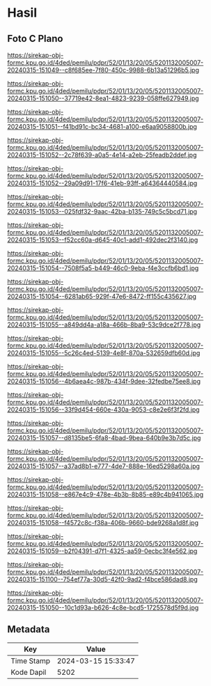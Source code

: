 # Hasil

## Foto C Plano

https://sirekap-obj-formc.kpu.go.id/4ded/pemilu/pdpr/52/01/13/20/05/5201132005007-20240315-151049--c8f685ee-7f80-450c-9988-6b13a51296b5.jpg

https://sirekap-obj-formc.kpu.go.id/4ded/pemilu/pdpr/52/01/13/20/05/5201132005007-20240315-151050--37719e42-8ea1-4823-9239-058ffe627949.jpg

https://sirekap-obj-formc.kpu.go.id/4ded/pemilu/pdpr/52/01/13/20/05/5201132005007-20240315-151051--f41bd91c-bc34-4681-a100-e6aa9058800b.jpg

https://sirekap-obj-formc.kpu.go.id/4ded/pemilu/pdpr/52/01/13/20/05/5201132005007-20240315-151052--2c78f639-a0a5-4e14-a2eb-25feadb2ddef.jpg

https://sirekap-obj-formc.kpu.go.id/4ded/pemilu/pdpr/52/01/13/20/05/5201132005007-20240315-151052--29a09d91-17f6-41eb-93ff-a64364440584.jpg

https://sirekap-obj-formc.kpu.go.id/4ded/pemilu/pdpr/52/01/13/20/05/5201132005007-20240315-151053--025fdf32-9aac-42ba-b135-749c5c5bcd71.jpg

https://sirekap-obj-formc.kpu.go.id/4ded/pemilu/pdpr/52/01/13/20/05/5201132005007-20240315-151053--f52cc60a-d645-40c1-add1-492dec2f3140.jpg

https://sirekap-obj-formc.kpu.go.id/4ded/pemilu/pdpr/52/01/13/20/05/5201132005007-20240315-151054--7508f5a5-b449-46c0-9eba-f4e3ccfb6bd1.jpg

https://sirekap-obj-formc.kpu.go.id/4ded/pemilu/pdpr/52/01/13/20/05/5201132005007-20240315-151054--6281ab65-929f-47e6-8472-ff155c435627.jpg

https://sirekap-obj-formc.kpu.go.id/4ded/pemilu/pdpr/52/01/13/20/05/5201132005007-20240315-151055--a849dd4a-a18a-466b-8ba9-53c9dce2f778.jpg

https://sirekap-obj-formc.kpu.go.id/4ded/pemilu/pdpr/52/01/13/20/05/5201132005007-20240315-151055--5c26c4ed-5139-4e8f-870a-532659dfb60d.jpg

https://sirekap-obj-formc.kpu.go.id/4ded/pemilu/pdpr/52/01/13/20/05/5201132005007-20240315-151056--4b6aea4c-987b-434f-9dee-32fedbe75ee8.jpg

https://sirekap-obj-formc.kpu.go.id/4ded/pemilu/pdpr/52/01/13/20/05/5201132005007-20240315-151056--33f9d454-660e-430a-9053-c8e2e6f3f2fd.jpg

https://sirekap-obj-formc.kpu.go.id/4ded/pemilu/pdpr/52/01/13/20/05/5201132005007-20240315-151057--d8135be5-6fa8-4bad-9bea-640b9e3b7d5c.jpg

https://sirekap-obj-formc.kpu.go.id/4ded/pemilu/pdpr/52/01/13/20/05/5201132005007-20240315-151057--a37ad8b1-e777-4de7-888e-16ed5298a60a.jpg

https://sirekap-obj-formc.kpu.go.id/4ded/pemilu/pdpr/52/01/13/20/05/5201132005007-20240315-151058--e867e4c9-478e-4b3b-8b85-e89c4b941065.jpg

https://sirekap-obj-formc.kpu.go.id/4ded/pemilu/pdpr/52/01/13/20/05/5201132005007-20240315-151058--f4572c8c-f38a-406b-9660-bde9268a1d8f.jpg

https://sirekap-obj-formc.kpu.go.id/4ded/pemilu/pdpr/52/01/13/20/05/5201132005007-20240315-151059--b2f04391-d7f1-4325-aa59-0ecbc3f4e562.jpg

https://sirekap-obj-formc.kpu.go.id/4ded/pemilu/pdpr/52/01/13/20/05/5201132005007-20240315-151100--754ef77a-30d5-42f0-9ad2-f4bce586dad8.jpg

https://sirekap-obj-formc.kpu.go.id/4ded/pemilu/pdpr/52/01/13/20/05/5201132005007-20240315-151050--10c1d93a-b626-4c8e-bcd5-1725578d5f9d.jpg


## Metadata

| Key        | Value               |
| ---------- | ------------------- |
| Time Stamp | 2024-03-15 15:33:47 |
| Kode Dapil | 5202                |



